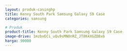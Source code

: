 ```yaml
---
layout: produk-casinghp
title: Kenny South Park Samsung Galaxy S9 Case
categories: samsung

# Produk
product-title: Kenny South Park Samsung Galaxy S9 Case
image-drive: 1mzbxECi_uQu9sMNOnRZ_JT8K4XGZDBxb
harga: 90000
---
```

